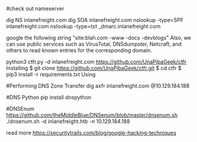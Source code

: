 #check out nameserver

dig NS inlanefreight.com
dig SOA inlanefreight.com
nslookup -type=SPF inlanefreight.com
nslookup -type=txt _dmarc.inlanefreight.com

google the following string "site:blah.com -www -docs -devblogs"
Also, we can use public services such as VirusTotal, DNSdumpster, Netcraft, and others to read known entries for the corresponding domain.

python3 ctfr.py -d inlanefreight.com
https://github.com/UnaPibaGeek/ctfr
Installing
$ git clone https://github.com/UnaPibaGeek/ctfr.git
$ cd ctfr
$ pip3 install -r requirements.txt
Using

#Performing DNS Zone Transfer
dig axfr inlanefreight.com @10.129.184.188

#DNS Python
pip install dnspython

#DNSEnum
https://github.com/theMiddleBlue/DNSenum/blob/master/dnsenum.sh
 ./dnsenum.sh -d inlanefreight.htb -n 10.129.184.188


read more
https://securitytrails.com/blog/google-hacking-techniques
